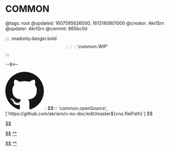 # COMMON

@tags: root
@updated: 1607595626000, 1613180801000
@creator: AkrISrn
@updater: AkrISrn
@commit: 865bc0d

::: .readonly.danger.bold $$::: 'common.WIP' $$
:::

--8<--

![](/uploads/images/github.png "#16")
: $$::: 'common.openSource', [`https://github.com/akrisrn/v-no-doc/edit/master${vno.filePath}`] $$

[$$](/uploads/libs/twemoji.min.js)

[$$](/uploads/dist/scripts/common.js)
[**](/uploads/dist/styles/common.css)

[$$](/uploads/dist/scripts/provider.js)
[**](/uploads/dist/styles/provider.css)
